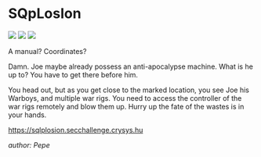 # SQpLosIon
![](https://img.shields.io/badge/Stopping%20the%20apocalypse-gray)
![](https://img.shields.io/badge/part%204-gray)
![](https://img.shields.io/badge/easy-gray)

A manual? Coordinates?

Damn. Joe maybe already possess an anti-apocalypse machine. What is he up to? You have to get there before him.

You head out, but as you get close to the marked location, you see Joe his Warboys, and multiple war rigs. You need to access the controller of the war rigs remotely and blow them up. Hurry up the fate of the wastes is in your hands.

https://sqlplosion.secchallenge.crysys.hu

*author: Pepe*